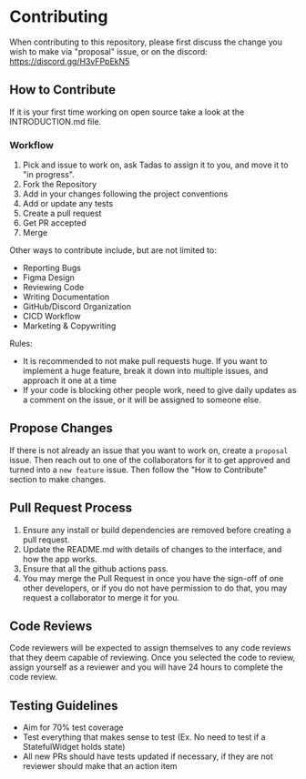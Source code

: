 # Contributing

When contributing to this repository, please first discuss the change you wish to make via "proposal" issue, or on the discord: https://discord.gg/H3vFPpEkN5

## How to Contribute
If it is your first time working on open source take a look at the INTRODUCTION.md file.

### Workflow
1. Pick and issue to work on, ask Tadas to assign it to you, and move it to "in progress".
1. Fork the Repository
2. Add in your changes following the project conventions
3. Add or update any tests
4. Create a pull request
1. Get PR accepted
1. Merge

Other ways to contribute include, but are not limited to: 
* Reporting Bugs
* Figma Design
* Reviewing Code
* Writing Documentation
* GitHub/Discord Organization
* CICD Workflow
* Marketing & Copywriting

Rules: 
- It is recommended to not make pull requests huge. If you want to implement a huge feature, break it down into multiple issues, and approach it one at a time
- If your code is blocking other people work, need to give daily updates as a comment on the issue, or it will be assigned to someone else.

## Propose Changes
If there is not already an issue that you want to work on, create a `proposal` issue. Then reach out to one of the collaborators
for it to get approved and turned into a `new feature` issue. Then follow the "How to Contribute" section to make changes.

## Pull Request Process

1. Ensure any install or build dependencies are removed before creating a pull request.
2. Update the README.md with details of changes to the interface, and how the app works.
3. Ensure that all the github actions pass.
4. You may merge the Pull Request in once you have the sign-off of one other developers, or if you 
   do not have permission to do that, you may request a collaborator to merge it for you.

## Code Reviews

Code reviewers will be expected to assign themselves to any code reviews that they deem capable of reviewing. Once you selected the code to review, assign yourself as a reviewer and you will have 24 hours to complete the code review.

## Testing Guidelines
* Aim for 70% test coverage
* Test everything that makes sense to test (Ex. No need to test if a StatefulWidget holds state)
* All new PRs should have tests updated if necessary, if they are not reviewer should make that an action item 